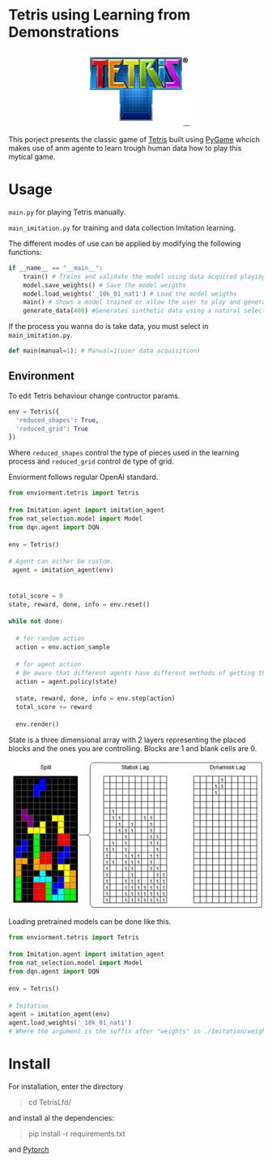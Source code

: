 # Tetris using Learning from Demonstrations 
<p align="center">
  <img src="./imagenes/Logo.jpg" height=150 />
</p>

This porject presents the classic game of <a href="https://es.wikipedia.org/wiki/Tetris" target="_blank">Tetris</a> built using <a href="https://www.pygame.org/news" target="_blank">PyGame</a> whcich makes use of anm agente to learn trough human data how to play this mytical game.

# Usage 

`main.py` for playing Tetris manually.

`main_imitation.py` for training and data collection Imitation learning.

The different modes of use can be applied by modifying the following functions:

```py
if __name__ == "__main__":
    train() # Trains and validate the model using data acquired playing
    model.save_weights() # Save the model weigths
    model.load_weights('_10k_01_nat1') # Load the model weigths
    main() # Shows a model trained or allow the user to play and generate new data
    generate_data(400) #Generates sinthetic data using a natural selection algorithm

```
If the process you wanna do is take data, you must select in `main_imitation.py`.

```py
def main(manual=1): # Manual=1(user data acquisition)
```

## Environment
To edit Tetris behaviour change contructor params.

```py
env = Tetris({
  'reduced_shapes': True,
  'reduced_grid': True
})
```
Where `reduced_shapes` control the type of pieces used in the learning process and `reduced_grid` control de type of grid.

Enviorment follows regular OpenAI standard.
```py
from enviorment.tetris import Tetris

from Imitation.agent import imitation_agent
from nat_selection.model import Model
from dqn.agent import DQN

env = Tetris() 

# Agent can either be custom.
 agent = imitation_agent(env)


total_score = 0
state, reward, done, info = env.reset()

while not done:

  # for random action
  action = env.action_sample 
  
  # for agent action
  # Be aware that different agents have different methods of getting the next action.
  action = agent.policy(state)
  
  state, reward, done, info = env.step(action)
  total_score += reward
  
  env.render()
```

State is a three dimensional array with 2 layers representing the placed blocks and the ones you are controlling. Blocks are 1 and blank cells are 0.

<p align="center">
<img src="./imagenes/Matriz.png">
</p>

Loading pretrained models can be done like this.
```py
from enviorment.tetris import Tetris

from Imitation.agent import imitation_agent
from nat_selection.model import Model
from dqn.agent import DQN

env = Tetris() 

# Imitation
agent = imitation_agent(env)
agent.load_weights('_10k_01_nat1')
# Where the argument is the suffix after "weights" in ./Imitation/weights

```

# Install
For installation, enter the directory

> cd TetrisLfd/ 

and install al the dependencies:
> pip install -r requirements.txt 

and <a href="https://pytorch.org/" target="_blank">Pytorch</a>

